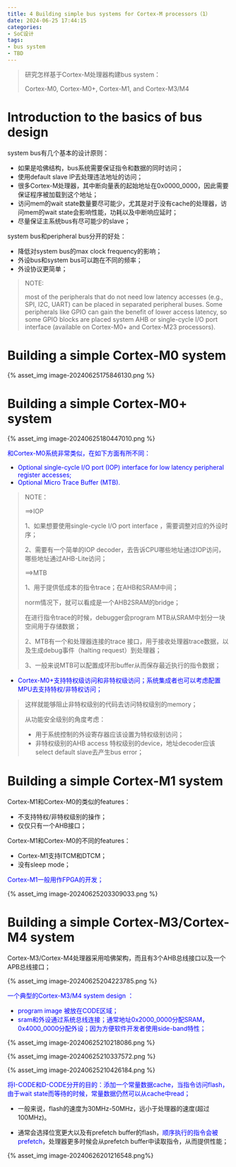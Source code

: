 ```yaml
---
title: 4 Building simple bus systems for Cortex-M processors（1）
date: 2024-06-25 17:44:15
categories:
- SoC设计
tags:
- bus system
- TBD
---
```


> 研究怎样基于Cortex-M处理器构建bus system：
>
> Cortex-M0, Cortex-M0+,
> Cortex-M1, and Cortex-M3/M4   

# Introduction to the basics of bus design

system bus有几个基本的设计原则：

- 如果是哈佛结构，bus系统需要保证指令和数据的同时访问；
- 使用default slave IP去处理违法地址的访问；
- 很多Cortex-M处理器，其中断向量表的起始地址在0x0000_0000，因此需要保证程序被加载到这个地址；
- 访问mem的wait state数量要尽可能少，尤其是对于没有cache的处理器，访问mem的wait state会影响性能，功耗以及中断响应延时；
- 尽量保证主系统bus有尽可能少的slave；





































system bus和peripheral bus分开的好处：

- 降低对system bus的max clock frequency的影响；
- 外设bus和system bus可以跑在不同的频率；
- 外设协议更简单；

> NOTE:
>
> most of the peripherals that do not need low latency accesses (e.g., SPI, I2C, UART) can be placed in separated peripheral buses. Some peripherals like GPIO can gain the benefit of lower access latency, so some GPIO blocks are placed system AHB or single-cycle I/O port interface (available on
> Cortex-M0+ and Cortex-M23 processors).  



# Building a simple Cortex-M0 system

{% asset_img image-20240625175846130.png %}





# Building a simple Cortex-M0+ system

{% asset_img image-20240625180447010.png %}



<font color=blue>和Cortex-M0系统非常类似，在如下方面有所不同：</font>

- <font color=blue>Optional single-cycle I/O port (IOP) interface for low latency peripheral register accesses;  </font>
- <font color=blue>Optional Micro Trace Buffer (MTB).  </font>

> NOTE：
>
> ==>IOP
>
> 1、如果想要使用single-cycle I/O port interface  ，需要调整对应的外设时序；
>
> 2、需要有一个简单的IOP decoder，去告诉CPU哪些地址通过IOP访问，哪些地址通过AHB-Lite访问；
>
> ==>MTB
>
> 1、用于提供低成本的指令trace；在AHB和SRAM中间；
>
> norm情况下，就可以看成是一个AHB2SRAM的bridge；
>
> 在进行指令trace的时候，debugger会program MTB从SRAM中划分一块空间用于存储数据；
>
> 2、MTB有一个和处理器连接的trace 接口，用于接收处理器trace数据，以及生成debug事件（halting request）到处理器；
>
> 3、一般来说MTB可以配置成环形buffer从而保存最近执行的指令数据；



- <font color=blue>Cortex-M0+支持特权级访问和非特权级访问；系统集成者也可以考虑配置MPU去支持特权/非特权访问；</font>

> 这样就能够阻止非特权级别的代码去访问特权级别的memory；
>
> 从功能安全级别的角度考虑：
>
> - 用于系统控制的外设寄存器应该设置为特权级别访问；
> - 非特权级别的AHB access 特权级别的device，地址decoder应该select default slave去产生bus error；

# Building a simple Cortex-M1 system

Cortex-M1和Cortex-M0的类似的features：

- 不支持特权/非特权级别的操作；
- 仅仅只有一个AHB接口；

Cortex-M1和Cortex-M0的不同的features：

- Cortex-M1支持ITCM和DTCM；
- 没有sleep mode；



<font color=blue>Cortex-M1一般用作FPGA的开发；</font>

{% asset_img image-20240625203309033.png %}



# Building a simple Cortex-M3/Cortex-M4 system



Cortex-M3/Cortex-M4处理器采用哈佛架构，而且有3个AHB总线接口以及一个APB总线接口；

{% asset_img image-20240625204223785.png %}



<font color=blue>一个典型的Cortex-M3/M4 system design ：</font>

- <font color=blue>program image 被放在CODE区域；</font>
- <font color=blue>sram和外设通过系统总线连接；通常地址0x2000_0000分配SRAM，0x4000_0000分配外设；因为方便软件开发者使用side-band特性；</font>

{% asset_img image-20240625210218086.png %}

{% asset_img image-20240625210337572.png %}

{% asset_img image-20240625210426184.png %}



<font color=blue>将I-CODE和D-CODE分开的目的：添加一个常量数据cache，当指令访问flash，由于wait state而等待的时候，常量数据仍然可以从cache中read；</font>

- 一般来说，flash的速度为30MHz-50MHz，远小于处理器的速度(超过100MHz)。

- 通常会选择位宽更大以及有prefetch buffer的flash，<font color=blue>顺序执行的指令会被prefetch</font>，处理器更多时候会从prefetch buffer中读取指令，从而提供性能；

{% asset_img image-20240626201216548.png%}

























































